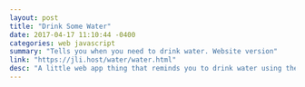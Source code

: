```yaml
---
layout: post
title: "Drink Some Water"
date: 2017-04-17 11:10:44 -0400
categories: web javascript
summary: "Tells you when you need to drink water. Website version"
link: "https://jli.host/water/water.html"
desc: "A little web app thing that reminds you to drink water using the Notification API"
---
```

